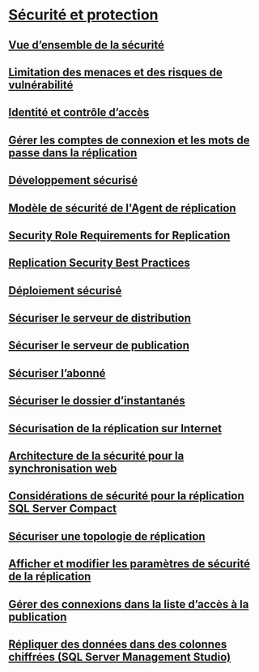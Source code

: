 # [Sécurité et protection](security-and-protection-replication.md)
## [Vue d’ensemble de la sécurité](security-overview-replication.md)
## [Limitation des menaces et des risques de vulnérabilité](threat-and-vulnerability-mitigation-replication.md)
## [Identité et contrôle d’accès](identity-and-access-control-replication.md)
## [Gérer les comptes de connexion et les mots de passe dans la réplication](manage-logins-and-passwords-in-replication.md)
## [Développement sécurisé](secure-development-replication.md)
## [Modèle de sécurité de l'Agent de réplication](replication-agent-security-model.md)
## [Security Role Requirements for Replication](security-role-requirements-for-replication.md)
## [Replication Security Best Practices](replication-security-best-practices.md)
## [Déploiement sécurisé](secure-deployment-replication.md)
## [Sécuriser le serveur de distribution](secure-the-distributor.md)
## [Sécuriser le serveur de publication](secure-the-publisher.md)
## [Sécuriser l’abonné](secure-the-subscriber.md)
## [Sécuriser le dossier d’instantanés](secure-the-snapshot-folder.md)
## [Sécurisation de la réplication sur Internet](securing-replication-over-the-internet.md)
## [Architecture de la sécurité pour la synchronisation web](security-architecture-for-web-synchronization.md)
## [Considérations de sécurité pour la réplication SQL Server Compact](security-considerations-for-sql-server-compact-replication.md)
## [Sécuriser une topologie de réplication](secure-a-replication-topology.md)
## [Afficher et modifier les paramètres de sécurité de la réplication](view-and-modify-replication-security-settings.md)
## [Gérer des connexions dans la liste d’accès à la publication](manage-logins-in-the-publication-access-list.md)
## [Répliquer des données dans des colonnes chiffrées (SQL Server Management Studio)](replicate-data-in-encrypted-columns-sql-server-management-studio.md)
